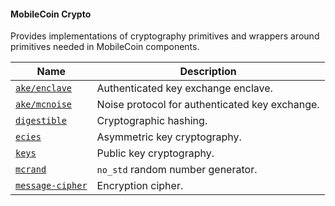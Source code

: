#### MobileCoin Crypto

Provides implementations of cryptography primitives and wrappers around primitives needed in MobileCoin components.

| Name    | Description |
| ------- | ----------- |
| [`ake/enclave`](./ake/enclave/) | Authenticated key exchange enclave. |
| [`ake/mcnoise`](./ake/mcnoise/) | Noise protocol for authenticated key exchange. |
| [`digestible`](./digestible/README.md) | Cryptographic hashing. |
| [`ecies`](./ecies/README.md) | Asymmetric key cryptography. |
| [`keys`](./keys/README.md) | Public key cryptography. |
| [`mcrand`](./mcrand/README.md) | `no_std` random number generator. |
| [`message-cipher`](./message-cipher/README.md) | Encryption cipher. |
